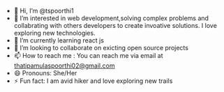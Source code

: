 - 👋 Hi, I’m @tspoorthi1
- 👀 I’m interested in web development,solving complex problems and collabrating with others developers to create invoative solutions. I love exploring new technologies.
- 🌱 I’m currently learning  react js
- 💞️ I’m looking to collaborate on exicting open source projects
- 📫 How to reach me : You can reach me via email at thatipamulaspoorthi02@gmail.com
- 😄 Pronouns: She/Her
- ⚡ Fun fact: I am avid hiker and love exploring new trails

<!---
tspoorthi1/tspoorthi1 is a ✨ special ✨ repository because its `README.md` (this file) appears on your GitHub profile.
You can click the Preview link to take a look at your changes.
--->
